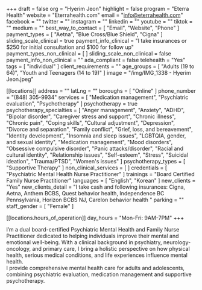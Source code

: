 +++
draft = false
org = "Hyerim Jeon"
highlight = false
program = "Eterra Health"
website = "Eterrahealth.com"
email = "info@eterrahealth.com"
facebook = ""
twitter = ""
instagram = ""
linkedin = ""
youtube = ""
tiktok = ""
medium = ""
best_way_to_contact = [ "Email", "Website", "Phone" ]
payment_types = [ "Aetna", "Blue Cross/Blue Shield", "Cigna" ]
sliding_scale_clinical = true
payment_info_clinical = "I take insurances or $250 for initial consultation and $100 for follow up"
payment_types_non_clinical = [ ]
sliding_scale_non_clinical = false
payment_info_non_clinical = ""
ada_compliant = false
telehealth = "Yes"
tags = [ "individual" ]
client_requirements = ""
age_groups = [ "Adults (19 to 64)", "Youth and Teenagers (14 to 19)" ]
image = "/img/IMG_1338 - Hyerim Jeon.jpeg"

[[locations]]
address = ""
latLng = ""
boroughs = [ "Online" ]
phone_number = "(848) 305-9934"
services = [
  "Medication management",
  "Psychiatric evaluation",
  "Psychotherapy"
]
psychotherapy = true
psychotherapy_specialties = [
  "Anger management",
  "Anxiety",
  "ADHD",
  "Bipolar disorder",
  "Caregiver stress and support",
  "Chronic illness",
  "Chronic pain",
  "Coping skills",
  "Cultural adjustment",
  "Depression",
  "Divorce and separation",
  "Family conflict",
  "Grief, loss, and bereavement",
  "Identity development",
  "Insomnia and sleep issues",
  "LGBTQIA, gender, and sexual identity",
  "Medication management",
  "Mood disorders",
  "Obsessive compulsive disorder",
  "Panic attacks/disorder",
  "Racial and cultural identity",
  "Relationship issues",
  "Self-esteem",
  "Stress",
  "Suicidal ideation",
  "Trauma/PTSD",
  "Women's issues"
]
psychotherapy_types = [ "Supportive Therapy" ]
non_clinical_services = [ ]
credentials = [ "Psychiatric Mental Health Nurse Practitioner" ]
trainings = "Board Certified Family Nurse Practitioner"
languages = [ "English", "Korean" ]
new_clients = "Yes"
new_clients_detail = "I take cash and following insurances: Cigna, Aetna, Anthem BCBS, Quest behavior health, Independence BC Pennsylvania, Horizon BCBS NJ, Carelon behavior health "
parking = ""
staff_gender = [ "Female" ]

  [[locations.hours_of_operation]]
  day_hours = "Mon-Fri: 9AM-7PM"
+++


I’m a dual board-certified Psychiatric Mental Health and Family Nurse Practitioner dedicated to helping individuals improve their mental and emotional well-being. With a clinical background in psychiatry, neurology-oncology, and primary care, I bring a holistic perspective on how physical health, serious medical conditions, and life experiences influence mental health. <br>
I provide comprehensive mental health care for adults and adolescents, combining psychiatric evaluation, medication management and supportive psychotherapy. <br>
